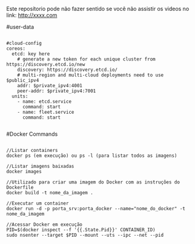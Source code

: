 Este reposítorio pode não fazer sentido se você não assistir os videos no link: http://xxxx.com

#user-data
<pre><code>
#cloud-config
coreos:
  etcd: key here
    # generate a new token for each unique cluster from https://discovery.etcd.io/new
    discovery: https://discovery.etcd.io/<token>
    # multi-region and multi-cloud deployments need to use $public_ipv4
    addr: $private_ipv4:4001
    peer-addr: $private_ipv4:7001
  units:
    - name: etcd.service
      command: start
    - name: fleet.service
      command: start
  </code></pre>


#Docker Commands
<pre><code>
//Listar containers
docker ps (em execução) ou ps -l (para listar todos as imagens)

//Listar imagens baixadas
docker images

//Utilizado para criar uma imagem do Docker com as instruções do Dockerfile
docker build -t nome_da_imagem .

//Executar um container
docker run -d -p porta_srv:porta_docker --name="nome_do_docker" -t nome_da_imagem

//Acessar Docker em execução
PID=$(docker inspect --f '{{.State.Pid}}' CONTAINER_ID)
sudo nsenter --target $PID --mount --uts --ipc --net --pid
</code></pre>


